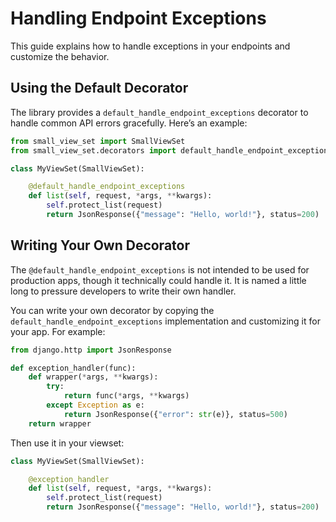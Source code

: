 # Handling Endpoint Exceptions

This guide explains how to handle exceptions in your endpoints and customize the behavior.

## Using the Default Decorator

The library provides a `default_handle_endpoint_exceptions` decorator to handle common API errors gracefully. Here’s an example:

```python
from small_view_set import SmallViewSet
from small_view_set.decorators import default_handle_endpoint_exceptions

class MyViewSet(SmallViewSet):

    @default_handle_endpoint_exceptions
    def list(self, request, *args, **kwargs):
        self.protect_list(request)
        return JsonResponse({"message": "Hello, world!"}, status=200)
```

## Writing Your Own Decorator

The `@default_handle_endpoint_exceptions` is not intended to be used for production apps, though it technically could handle it. It is named a little long to pressure developers to write their own handler.

You can write your own decorator by copying the `default_handle_endpoint_exceptions` implementation and customizing it for your app. For example:

```python
from django.http import JsonResponse

def exception_handler(func):
    def wrapper(*args, **kwargs):
        try:
            return func(*args, **kwargs)
        except Exception as e:
            return JsonResponse({"error": str(e)}, status=500)
    return wrapper
```

Then use it in your viewset:

```python
class MyViewSet(SmallViewSet):

    @exception_handler
    def list(self, request, *args, **kwargs):
        self.protect_list(request)
        return JsonResponse({"message": "Hello, world!"}, status=200)
```
